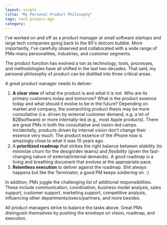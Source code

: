 ```yaml
---
layout: single
title: "My Personal Product Philosophy"
tags: tech product-mgt
category:
---
```

I've worked on and off as a product manager at small software startups and large tech companies going back to the 90's dotcom bubble. More importantly, I've carefully observed and collaborated with a wide range of PMs–many personalities, industries, and customer segments. 

The product function has evolved a ton as technology, tools, processes, and methodologies have all shifted in the last two decades. That said, my personal philosophy of product can be distilled into three critical areas.  

A great product manager needs to deliver:

1. **A clear view** of what the product is and *what it is not*. Who are its primary customers today and tomorrow? What is the product essence today and what should it evolve to be in the future? Depending on market and company, the overarching product thesis may be more consultative (i.e. driven by external customer demand, e.g. a lot of B2Bsoftware) or more internally-led (e.g., most Apple products). There are great PMs in both the consultative and vision-led camps. Incidentally, products driven by internal vision don't change their essence very much. The product essence of the iPhone now is amazingly close to what it was 10 years ago.
2. A **prioritized roadmap** that strikes the right balance between *stability* (to minimize churn for the design/dev teams) and *flexibility* (given the fast-changing nature of external/internal demands). A good roadmap is a living and breathing document that evolves at the appropriate pace.
3. **Relentless execution** to deliver against the roadmap. Shit always happens but like the Terminator, a good PM keeps soldiering on. :)

In addition, PMs juggle the challenging list of additional responsibilities. These include communication, coordination, business model analysis, sales support, customer support, marketing support, competitive analysis, influencing other departments/execs/partners, and more besides. 

All product managers strive to balance the tasks above. Great PMs distinguish themselves by pushing the envelope on vision, roadmap, and execution.